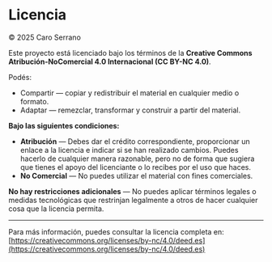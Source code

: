 # Licencia

© 2025 Caro Serrano

Este proyecto está licenciado bajo los términos de la **Creative Commons Atribución-NoComercial 4.0 Internacional (CC BY-NC 4.0)**.

Podés:

- Compartir — copiar y redistribuir el material en cualquier medio o formato.
- Adaptar — remezclar, transformar y construir a partir del material.

**Bajo las siguientes condiciones:**

- **Atribución** — Debes dar el crédito correspondiente, proporcionar un enlace a la licencia e indicar si se han realizado cambios. Puedes hacerlo de cualquier manera razonable, pero no de forma que sugiera que tienes el apoyo del licenciante o lo recibes por el uso que haces.
- **No Comercial** — No puedes utilizar el material con fines comerciales.

**No hay restricciones adicionales** — No puedes aplicar términos legales o medidas tecnológicas que restrinjan legalmente a otros de hacer cualquier cosa que la licencia permita.

---

Para más información, puedes consultar la licencia completa en:  
[https://creativecommons.org/licenses/by-nc/4.0/deed.es](https://creativecommons.org/licenses/by-nc/4.0/deed.es)

